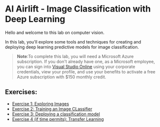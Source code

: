 # AI Airlift - Image Classification with Deep Learning

Hello and welcome to this lab on computer vision.

In this lab, you'll explore some tools and techniques for creating and deploying deep learning predictive models for image classification.

> **Note**:To complete this lab, you will need a Microsoft Azure subscription. If you don't already have one, as a Microsoft employee, you can sign into <a href="https://visualstudio.microsoft.com" target="_blank">Visual Studio Online</a> using your corporate credentials, view your profile, and use your benefits to activate a free Azure subscription with $150 monthly credit.

## Exercises:

* [Exercise 1: Exploring Images](Exercise1.md)
* [Exercise 2: Training an Image CLassifier](Exercise2.md)
* [Exercise 3: Deploying a classification model](Exercise3.md)
* [Exercise 4 (if time permits): Transfer Learning](Exercise4.md)
